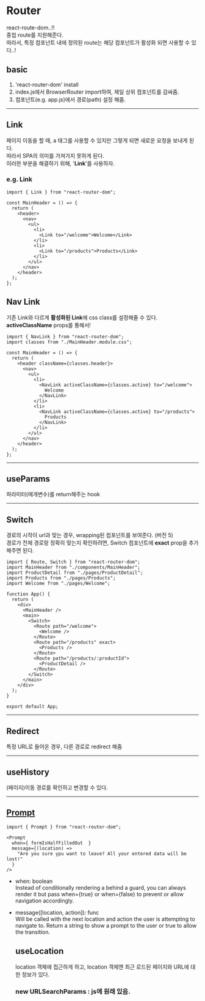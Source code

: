 # Router

react-route-dom..!!  
중첩 route를 지원해준다.  
따라서, 특정 컴포넌트 내에 정의된 route는 해당 컴포넌트가 활성화 되면 사용할 수 있다..!

## basic

1. 'react-router-dom' install
2. index.js에서 BrowserRouter import하여, 제일 상위 컴포넌트를 감싸줌.
3. 컴포넌트(e.g. app.js)에서 경로(path) 설정 해줌.

---

## Link

페이지 이동을 할 때, a 태그를 사용할 수 있지만 그렇게 되면 새로운 요청을 보내게 된다.  
따라서 SPA의 의미를 가져가지 못하게 된다.  
이러한 부분을 해결하기 위해, '**Link**'를 사용하자.

### e.g. Link

```
import { Link } from "react-router-dom";

const MainHeader = () => {
  return (
    <header>
      <nav>
        <ul>
          <li>
            <Link to="/welcome">Welcome</Link>
          </li>
          <li>
            <Link to="/products">Products</Link>
          </li>
        </ul>
      </nav>
    </header>
  );
};
```

## Nav Link

기존 Link와 다르게 **활성화된 Link**에 css class를 설정해줄 수 있다.  
**activeClassName** props를 통해서!

```
import { NavLink } from "react-router-dom";
import classes from "./MainHeader.module.css";

const MainHeader = () => {
  return (
    <header className={classes.header}>
      <nav>
        <ul>
          <li>
            <NavLink activeClassName={classes.active} to="/welcome">
              Welcome
            </NavLink>
          </li>
          <li>
            <NavLink activeClassName={classes.active} to="/products">
              Products
            </NavLink>
          </li>
        </ul>
      </nav>
    </header>
  );
};
```

---

## useParams

파라미터(매개변수)를 return해주는 hook

---

## Switch

경로의 시작이 url과 맞는 경우, wrapping된 컴포넌트를 보여준다. (버전 5)  
경로가 전체 경로랑 정확히 맞는지 확인하려면, Switch 컴포넌트에 **exact** prop을 추가해주면 된다.

```
import { Route, Switch } from "react-router-dom";
import MainHeader from "./components/MainHeader";
import ProductDetail from "./pages/ProductDetail";
import Products from "./pages/Products";
import Welcome from "./pages/Welcome";

function App() {
  return (
    <div>
      <MainHeader />
      <main>
        <Switch>
          <Route path="/welcome">
            <Welcome />
          </Route>
          <Route path="/products" exact>
            <Products />
          </Route>
          <Route path="/products/:productId">
            <ProductDetail />
          </Route>
        </Switch>
      </main>
    </div>
  );
}

export default App;
```

---

## Redirect

특정 URL로 들어온 경우, 다른 경로로 redirect 해줌

---

## useHistory

(페이지)이동 경로를 확인하고 변경할 수 있다.

---

## [Prompt](https://v5.reactrouter.com/core/api/Prompt)

```
import { Prompt } from "react-router-dom";

<Prompt
  when={ formIsHalfFilledOut  }
  message={(location) =>
    "Are you sure ypu want to leave? All your entered data will be lost!"
  }
/>
```

- when: boolean  
  Instead of conditionally rendering a <Prompt> behind a guard, you can always render it but pass when={true} or when={false} to prevent or allow navigation accordingly.
- message([location, action]): func  
  Will be called with the next location and action the user is attempting to navigate to. Return a string to show a prompt to the user or true to allow the transition.

  ## useLocation

  location 객체에 접근하게 하고, location 객체엔 최근 로드된 페이지와 URL에 대한 정보가 있다.

  ### new URLSearchParams : js에 원래 있음.
